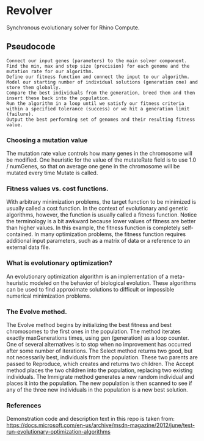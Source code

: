 # Revolver
Synchronous evolutionary solver for Rhino Compute.

## Pseudocode
```
Connect our input genes (parameters) to the main solver component.
Find the min, max and step size (precision) for each genome and the mutation rate for our algorithm.
Define our fitness function and connect the input to our algorithm.
Model our starting number of individual solutions (generation one) and store them globally.
Compare the best individuals from the generation, breed them and then insert these back into the population.
Run the algorithm in a loop until we satisfy our fitness criteria within a specified tolerance (success) or we hit a generation limit (failure).
Output the best performing set of genomes and their resulting fitness value.
```

### Choosing a mutation value
The mutation rate value controls how many genes in the chromosome will be modified.
One heuristic for the value of the mutateRate field is to use 1.0 / numGenes, so that on average one gene in the chromosome will be mutated every time Mutate is called.

### Fitness values vs. cost functions.
With arbitrary minimization problems, the target function to be minimized is usually called a cost function. In the context of evolutionary and genetic algorithms, however, the function is usually called a fitness function. Notice the terminology is a bit awkward because lower values of fitness are better than higher values. In this example, the fitness function is completely self-contained. In many optimization problems, the fitness function requires additional input parameters, such as a matrix of data or a reference to an external data file.

### What is evolutionary optimization?
An evolutionary optimization algorithm is an implementation of a meta-heuristic modeled on the behavior of biological evolution.
These algorithms can be used to find approximate solutions to difficult or impossible numerical minimization problems.

### The Evolve method.
The Evolve method begins by initializing the best fitness and best chromosomes to the first ones in the population. The method iterates exactly maxGenerations times, using gen (generation) as a loop counter. One of several alternatives is to stop when no improvement has occurred after some number of iterations. The Select method returns two good, but not necessarily best, individuals from the population. These two parents are passed to Reproduce, which creates and returns two children. The Accept method places the two children into the population, replacing two existing individuals. The Immigrate method generates a new random individual and places it into the population. The new population is then scanned to see if any of the three new individuals in the population is a new best solution.

### References
Demonstration code and description text in this repo is taken from: https://docs.microsoft.com/en-us/archive/msdn-magazine/2012/june/test-run-evolutionary-optimization-algorithms

